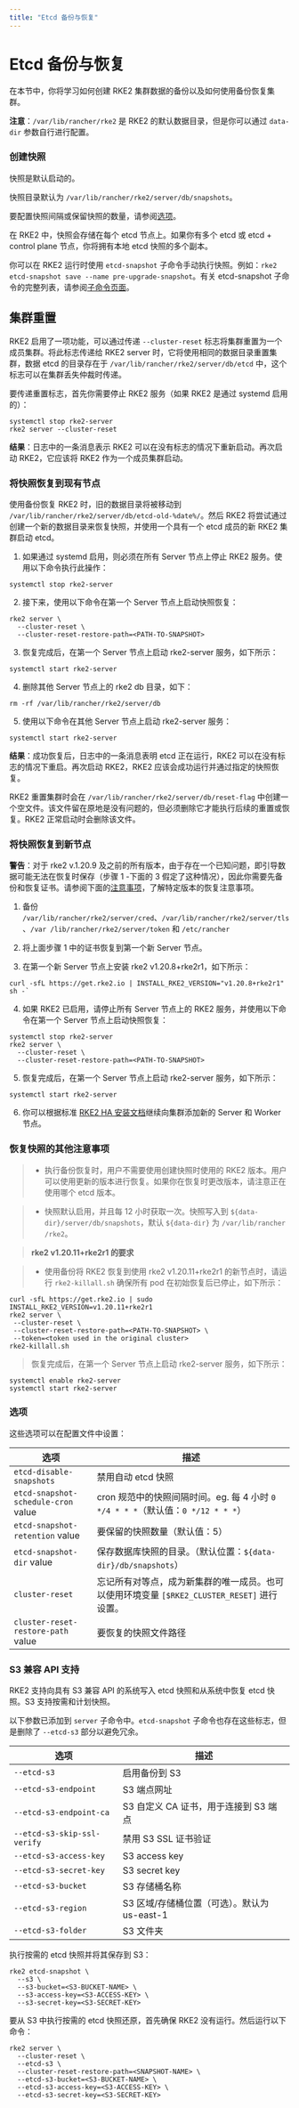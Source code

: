 ```yaml
---
title: "Etcd 备份与恢复"
---
```


# Etcd 备份与恢复

在本节中，你将学习如何创建 RKE2 集群数据的备份以及如何使用备份恢复集群。

**注意**：`/var/lib/rancher/rke2` 是 RKE2 的默认数据目录，但是你可以通过 `data-dir` 参数自行进行配置。

### 创建快照

快照是默认启动的。

快照目录默认为 `/var/lib/rancher/rke2/server/db/snapshots`。

要配置快照间隔或保留快照的数量，请参阅[选项](#选项)。

在 RKE2 中，快照会存储在每个 etcd 节点上。如果你有多个 etcd 或 etcd + control plane 节点，你将拥有本地 etcd 快照的多个副本。

你可以在 RKE2 运行时使用 `etcd-snapshot` 子命令手动执行快照。例如：`rke2 etcd-snapshot save --name pre-upgrade-snapshot`。有关 etcd-snapshot 子命令的完整列表，请参阅[子命令页面](https://docs.rke2.io/subcommands/#etcd-snapshot)。

## 集群重置

RKE2 启用了一项功能，可以通过传递 `--cluster-reset` 标志将集群重置为一个成员集群。将此标志传递给 RKE2 server 时，它将使用相同的数据目录重置集群，数据 etcd 的目录存在于 `/var/lib/rancher/rke2/server/db/etcd` 中，这个标志可以在集群丢失仲裁时传递。

要传递重置标志，首先你需要停止 RKE2 服务（如果 RKE2 是通过 systemd 启用的）：

```
systemctl stop rke2-server
rke2 server --cluster-reset
```

**结果**：日志中的一条消息表示 RKE2 可以在没有标志的情况下重新启动。再次启动 RKE2，它应该将 RKE2 作为一个成员集群启动。

### 将快照恢复到现有节点

使用备份恢复 RKE2 时，旧的数据目录将被移动到 `/var/lib/rancher/rke2/server/db/etcd-old-%date%/`。然后 RKE2 将尝试通过创建一个新的数据目录来恢复快照，并使用一个具有一个 etcd 成员的新 RKE2 集群启动 etcd。

1. 如果通过 systemd 启用，则必须在所有 Server 节点上停止 RKE2 服务。使用以下命令执行此操作：
```
systemctl stop rke2-server
```

2. 接下来，使用以下命令在第一个 Server 节点上启动快照恢复：
```
rke2 server \
  --cluster-reset \
  --cluster-reset-restore-path=<PATH-TO-SNAPSHOT>
```

3. 恢复完成后，在第一个 Server 节点上启动 rke2-server 服务，如下所示：
```
systemctl start rke2-server
```

4. 删除其他 Server 节点上的 rke2 db 目录，如下：
```
rm -rf /var/lib/rancher/rke2/server/db
```

5. 使用以下命令在其他 Server 节点上启动 rke2-server 服务：
```
systemctl start rke2-server
```

**结果**：成功恢复后，日志中的一条消息表明 etcd 正在运行，RKE2 可以在没有标志的情况下重启。再次启动 RKE2，RKE2 应该会成功运行并通过指定的快照恢复。

RKE2 重置集群时会在 `/var/lib/rancher/rke2/server/db/reset-flag` 中创建一个空文件。该文件留在原地是没有问题的，但必须删除它才能执行后续的重置或恢复。RKE2 正常启动时会删除该文件。


### 将快照恢复到新节点

**警告**：对于 rke2 v.1.20.9 及之前的所有版本，由于存在一个已知问题，即引导数据可能无法在恢复时保存（步骤 1 -下面的 3 假定了这种情况），因此你需要先备份和恢复证书。请参阅下面的[注意事项](#恢复快照的其他注意事项)，了解特定版本的恢复注意事项。

1. 备份 `/var/lib/rancher/rke2/server/cred`、`/var/lib/rancher/rke2/server/tls`、`/var /lib/rancher/rke2/server/token` 和 `/etc/rancher`

2. 将上面步骤 1 中的证书恢复到第一个新 Server 节点。

3. 在第一个新 Server 节点上安装 rke2 v1.20.8+rke2r1，如下所示：
```
curl -sfL https://get.rke2.io | INSTALL_RKE2_VERSION="v1.20.8+rke2r1" sh -`
```

4. 如果 RKE2 已启用，请停止所有 Server 节点上的 RKE2 服务，并使用以下命令在第一个 Server 节点上启动快照恢复：
```
systemctl stop rke2-server
rke2 server \
  --cluster-reset \
  --cluster-reset-restore-path=<PATH-TO-SNAPSHOT>
```

5. 恢复完成后，在第一个 Server 节点上启动 rke2-server 服务，如下所示：
```
systemctl start rke2-server
```

6. 你可以根据标准 [RKE2 HA 安装文档](https://docs.rke2.io/install/ha/#3-launch-additional-server-nodes)继续向集群添加新的 Server 和 Worker 节点。


### 恢复快照的其他注意事项

> * 执行备份恢复时，用户不需要使用创建快照时使用的 RKE2 版本。用户可以使用更新的版本进行恢复。如果你在恢复时更改版本，请注意正在使用哪个 etcd 版本。

> * 快照默认启用，并且每 12 小时获取一次。快照写入到 `${data-dir}/server/db/snapshots`，默认 `${data-dir}` 为 `/var/lib/rancher /rke2`。

> **rke2 v1.20.11+rke2r1 的要求**

> * 使用备份将 RKE2 恢复到使用 rke2 v1.20.11+rke2r1 的新节点时，请运行 `rke2-killall.sh` 确保所有 pod 在初始恢复后已停止，如下所示：
```
curl -sfL https://get.rke2.io | sudo INSTALL_RKE2_VERSION=v1.20.11+rke2r1
rke2 server \
 --cluster-reset \
 --cluster-reset-restore-path=<PATH-TO-SNAPSHOT> \
 --token=<token used in the original cluster>
rke2-killall.sh
```
> 恢复完成后，在第一个 Server 节点上启动 rke2-server 服务，如下所示：
```
systemctl enable rke2-server
systemctl start rke2-server
```

### 选项

这些选项可以在配置文件中设置：

| 选项 | 描述 |
| ----------- | --------------- |
| `etcd-disable-snapshots` | 禁用自动 etcd 快照 |
| `etcd-snapshot-schedule-cron` value | cron 规范中的快照间隔时间。eg. 每 4 小时 `0 */4 * * *`（默认值：`0 */12 * * *`） |
| `etcd-snapshot-retention` value | 要保留的快照数量（默认值：5） |
| `etcd-snapshot-dir` value | 保存数据库快照的目录。（默认位置：`${data-dir}/db/snapshots`） |
| `cluster-reset` | 忘记所有对等点，成为新集群的唯一成员。也可以使用环境变量 `[$RKE2_CLUSTER_RESET]` 进行设置。 |
| `cluster-reset-restore-path` value | 要恢复的快照文件路径 |

### S3 兼容 API 支持

RKE2 支持向具有 S3 兼容 API 的系统写入 etcd 快照和从系统中恢复 etcd 快照。S3 支持按需和计划快照。

以下参数已添加到 `server` 子命令中。`etcd-snapshot` 子命令也存在这些标志，但是删除了 `--etcd-s3` 部分以避免冗余。

| 选项 | 描述 |
| ----------- | --------------- |
| `--etcd-s3` | 启用备份到 S3 |
| `--etcd-s3-endpoint` | S3 端点网址 |
| `--etcd-s3-endpoint-ca` | S3 自定义 CA 证书，用于连接到 S3 端点 |
| `--etcd-s3-skip-ssl-verify` | 禁用 S3 SSL 证书验证 |
| `--etcd-s3-access-key` | S3 access key |
| `--etcd-s3-secret-key` | S3 secret key |
| `--etcd-s3-bucket` | S3 存储桶名称 |
| `--etcd-s3-region` | S3 区域/存储桶位置（可选）。默认为 us-east-1 |
| `--etcd-s3-folder` | S3 文件夹 |

执行按需的 etcd 快照并将其保存到 S3：

```
rke2 etcd-snapshot \
  --s3 \
  --s3-bucket=<S3-BUCKET-NAME> \
  --s3-access-key=<S3-ACCESS-KEY> \
  --s3-secret-key=<S3-SECRET-KEY>
```

要从 S3 中执行按需的 etcd 快照还原，首先确保 RKE2 没有运行。然后运行以下命令：

```
rke2 server \
  --cluster-reset \
  --etcd-s3 \
  --cluster-reset-restore-path=<SNAPSHOT-NAME> \
  --etcd-s3-bucket=<S3-BUCKET-NAME> \
  --etcd-s3-access-key=<S3-ACCESS-KEY> \
  --etcd-s3-secret-key=<S3-SECRET-KEY>
```
